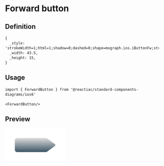 # Forward button

## Definition

```
{
  _style: 'strokeWidth=1;html=1;shadow=0;dashed=0;shape=mxgraph.ios.iButtonFw;strokeColor=#444444;fontColor=#ffffff;buttonText=;fontSize=8;fillColor=#dddddd;fillColor2=#3D5565;spacingRight=10;whiteSpace=wrap;align=center;sketch=0;',
  _width: 43.5,
  _height: 15,
}
```

## Usage

```
import { ForwardButton } from '@reactiac/standard-components-diagrams/ios6'

<ForwardButton/>
```

## Preview

<img src="./forward-button.png" width="200"/>
